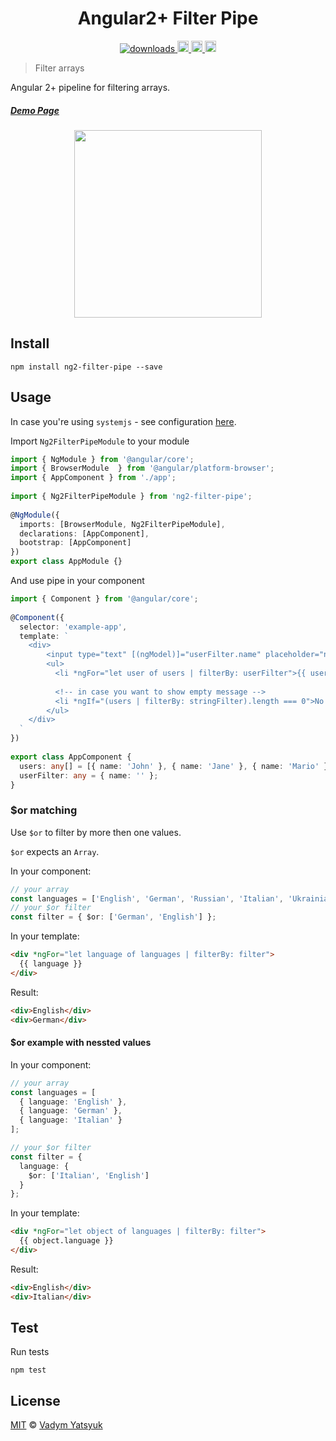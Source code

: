 <h1 align="center">Angular2+ Filter Pipe</h1>

<p align="center">
  <a href="https://www.npmjs.com/package/ng2-filter-pipe">
    <img src="https://img.shields.io/npm/dm/ng2-filter-pipe.svg?style=flat" alt="downloads">
  </a>

  <a href="https://travis-ci.org/VadimDez/ng2-filter-pipe" alt="build">
    <img src="https://travis-ci.org/VadimDez/ng2-filter-pipe.svg?branch=master" height="18">
  </a>
  
  <a href="https://badge.fury.io/js/ng2-filter-pipe">
    <img src="https://badge.fury.io/js/ng2-filter-pipe.svg" alt="npm version" height="18">
  </a>
  
  <a href="https://david-dm.org/vadimdez/ng2-filter-pipe" title="dependencies status">
    <img src="https://david-dm.org/vadimdez/ng2-filter-pipe.svg" height="18">
  </a>
</p>

> Filter arrays
 
Angular 2+ pipeline for filtering arrays.

##### [Demo Page](https://vadimdez.github.io/ng2-filter-pipe/)

<p align="center">
  <img src="https://cloud.githubusercontent.com/assets/3748453/23809236/3276cf26-05cd-11e7-94f7-b4078104adbd.gif" width="300">
</p>

## Install

```
npm install ng2-filter-pipe --save
```

## Usage

In case you're using ```systemjs``` - see configuration [here](https://github.com/VadimDez/ng2-filter-pipe/blob/master/SYSTEMJS.md).

Import `Ng2FilterPipeModule` to your module

```ts
import { NgModule } from '@angular/core';
import { BrowserModule  } from '@angular/platform-browser';
import { AppComponent } from './app';
 
import { Ng2FilterPipeModule } from 'ng2-filter-pipe';
 
@NgModule({
  imports: [BrowserModule, Ng2FilterPipeModule],
  declarations: [AppComponent],
  bootstrap: [AppComponent]
})
export class AppModule {}

```

And use pipe in your component
```ts
import { Component } from '@angular/core';
 
@Component({
  selector: 'example-app',
  template: `
    <div>
        <input type="text" [(ngModel)]="userFilter.name" placeholder="name">
        <ul>
          <li *ngFor="let user of users | filterBy: userFilter">{{ user.name }}</li>
          
          <!-- in case you want to show empty message -->
          <li *ngIf="(users | filterBy: stringFilter).length === 0">No matching elements</li>
        </ul>
    </div>  
  `
})
 
export class AppComponent {
  users: any[] = [{ name: 'John' }, { name: 'Jane' }, { name: 'Mario' }];
  userFilter: any = { name: '' };
}
```

### $or matching
Use `$or` to filter by more then one values.

`$or` expects an `Array`.

In your component:
```ts
// your array
const languages = ['English', 'German', 'Russian', 'Italian', 'Ukrainian'];
// your $or filter
const filter = { $or: ['German', 'English'] };
```

In your template:
```html
<div *ngFor="let language of languages | filterBy: filter">
  {{ language }}
</div>
```

Result:
```html
<div>English</div>
<div>German</div>
```

#### $or example with nessted values
In your component:
```ts
// your array
const languages = [
  { language: 'English' },
  { language: 'German' },
  { language: 'Italian' }
];

// your $or filter
const filter = {
  language: {
    $or: ['Italian', 'English']
  }
};
```

In your template:
```html
<div *ngFor="let object of languages | filterBy: filter">
  {{ object.language }}
</div>
```

Result:
```html
<div>English</div>
<div>Italian</div>
```

## Test

Run tests

```
npm test
```

## License

[MIT](https://tldrlegal.com/license/mit-license) © [Vadym Yatsyuk](https://github.com/vadimdez)
